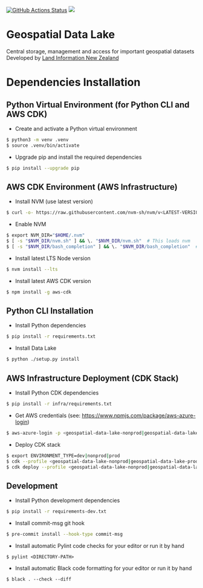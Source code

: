 [![GitHub Actions Status](https://github.com/linz/geospatial-data-lake/workflows/Build/badge.svg)](https://github.com/linz/geospatial-data-lake/actions) ![](https://img.shields.io/badge/WIP-Work%20In%20Progress-orange)

# Geospatial Data Lake
Central storage, management and access for important geospatial datasets
Developed by [Land Information New Zealand](https://github.com/linz)


# Dependencies Installation
## Python Virtual Environment (for Python CLI and AWS CDK)
* Create and activate a Python virtual environment

```bash
$ python3 -m venv .venv
$ source .venv/bin/activate
```

* Upgrade pip and install the required dependencies

```bash
$ pip install --upgrade pip
```


## AWS CDK Environment (AWS Infrastructure)
* Install NVM (use latest version)

```bash
$ curl -o- https://raw.githubusercontent.com/nvm-sh/nvm/v<LATEST-VERSION>/install.sh | bash
```

* Enable NVM

```bash
$ export NVM_DIR="$HOME/.nvm"
$ [ -s "$NVM_DIR/nvm.sh" ] && \. "$NVM_DIR/nvm.sh"  # This loads nvm
$ [ -s "$NVM_DIR/bash_completion" ] && \. "$NVM_DIR/bash_completion"  # This loads nvm bash_completion
```

* Install latest LTS Node version

```bash
$ nvm install --lts
```

* Install latest AWS CDK version

```bash
$ npm install -g aws-cdk
```


## Python CLI Installation
* Install Python dependencies

```bash
$ pip install -r requirements.txt
```

* Install Data Lake

```bash
$ python ./setup.py install
```


## AWS Infrastructure Deployment (CDK Stack)
* Install Python CDK dependencies

```bash
$ pip install -r infra/requirements.txt
```

* Get AWS credentials (see: https://www.npmjs.com/package/aws-azure-login)

```bash
$ aws-azure-login -p <geospatial-data-lake-nonprod|geospatial-data-lake-prod>
```

* Deploy CDK stack

```bash
$ export ENVIRONMENT_TYPE=dev|nonprod|prod
$ cdk --profile <geospatial-data-lake-nonprod|geospatial-data-lake-prod> bootstrap aws://unknown-account/ap-southeast-2
$ cdk deploy --profile <geospatial-data-lake-nonprod|geospatial-data-lake-prod> geospatial-data-lake
```


## Development
* Install Python development dependencies

```bash
$ pip install -r requirements-dev.txt
```

* Install commit-msg git hook

```bash
$ pre-commit install --hook-type commit-msg
```

* Install automatic Pylint code checks for your editor or run it by hand
```
$ pylint <DIRECTORY-PATH>
```

* Install automatic Black code formatting for your editor or run it by hand
```
$ black . --check --diff
```

